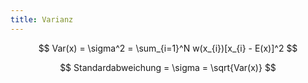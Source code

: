 ```yaml
---
title: Varianz
---
```

$$
Var(x) = \sigma^2 = \sum_{i=1}^N w(x_{i})[x_{i} - E(x)]^2
$$

$$
Standardabweichung = \sigma = \sqrt{Var(x)}
$$